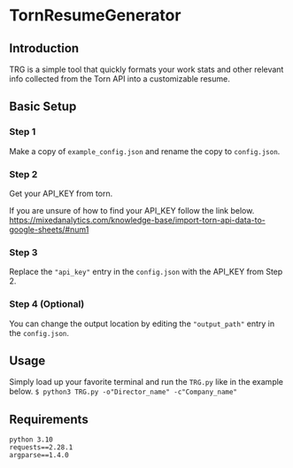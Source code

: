 # TornResumeGenerator

## Introduction
TRG is a simple tool that quickly formats your work stats and other relevant info collected from the Torn API into a customizable resume.

## Basic Setup
### Step 1
Make a copy of `example_config.json` and rename the copy to `config.json`.

### Step 2
Get your API_KEY from torn.

If you are unsure of how to find your API_KEY follow the link below.
https://mixedanalytics.com/knowledge-base/import-torn-api-data-to-google-sheets/#num1

### Step 3
Replace the `"api_key"` entry in the `config.json` with the API_KEY from Step 2.

### Step 4 (Optional)
You can change the output location by editing the `"output_path"` entry in the `config.json`.

## Usage
Simply load up your favorite terminal and run the `TRG.py` like in the example below.
```$ python3 TRG.py -o"Director_name" -c"Company_name"```

## Requirements
```
python 3.10
requests==2.28.1
argparse==1.4.0
```